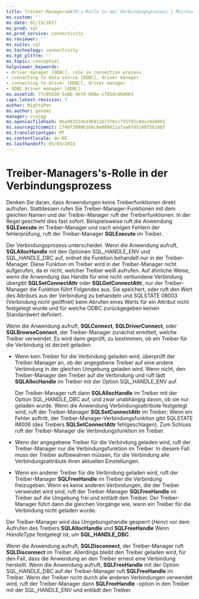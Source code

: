 ```yaml
---
title: Treiber-Managers&#39;s-Rolle in der Verbindungsprozess | Microsoft Docs
ms.custom: ''
ms.date: 01/19/2017
ms.prod: sql
ms.prod_service: connectivity
ms.reviewer: ''
ms.suite: sql
ms.technology: connectivity
ms.tgt_pltfrm: ''
ms.topic: conceptual
helpviewer_keywords:
- driver manager [ODBC], role in connection process
- connecting to data source [ODBC], driver manager
- connecting to driver [ODBC], driver manager
- ODBC driver manager [ODBC]
ms.assetid: 77c05630-5a8b-467d-b80e-c705dc06d601
caps.latest.revision: 7
author: MightyPen
ms.author: genemi
manager: craigg
ms.openlocfilehash: 0ba98332eb196811b71f0cc755f92c84cc9d4091
ms.sourcegitcommit: 1740f3090b168c0e809611a7aa6fd514075616bf
ms.translationtype: MT
ms.contentlocale: de-DE
ms.lasthandoff: 05/03/2018
---
```

# <a name="driver-manager39s-role-in-the-connection-process"></a>Treiber-Managers&#39;s-Rolle in der Verbindungsprozess
Denken Sie daran, dass Anwendungen keine Treiberfunktionen direkt aufrufen. Stattdessen rufen Sie Treiber-Manager-Funktionen mit dem gleichen Namen und der Treiber-Manager ruft der Treiberfunktionen. In der Regel geschieht dies fast sofort. Beispielsweise ruft die Anwendung **SQLExecute** im Treiber-Manager und nach einigen Fehlern der fehlerprüfung, ruft der Treiber-Manager **SQLExecute** im Treiber.  
  
 Der Verbindungsprozess unterscheidet. Wenn die Anwendung aufruft, **SQLAllocHandle** mit den Optionen SQL_HANDLE_ENV und SQL_HANDLE_DBC auf, ordnet die Funktion behandelt nur in der Treiber-Manager. Diese Funktion im Treiber wird in der Treiber-Manager nicht aufgerufen, da er nicht, welcher Treiber weiß aufrufen. Auf ähnliche Weise, wenn die Anwendung das Handle für eine nicht verbundene Verbindung übergibt **SQLSetConnectAttr** oder **SQLGetConnectAttr**, nur der Treiber-Manager die Funktion führt Folgendes aus. Sie speichert, oder ruft den Wert des Attributs aus der Verbindung zu behandeln und SQLSTATE 08003 (Verbindung nicht geöffnet) beim Abrufen eines Werts für ein Attribut nicht festgelegt wurde und für welche ODBC zurückgegeben keinen Standardwert definiert.  
  
 Wenn die Anwendung aufruft, **SQLConnect**, **SQLDriverConnect**, oder **SQLBrowseConnect**, der Treiber-Manager zunächst ermittelt, welche Treiber verwendet. Es wird dann geprüft, zu bestimmen, ob ein Treiber für die Verbindung ist derzeit geladen:  
  
-   Wenn kein Treiber für die Verbindung geladen wird, überprüft der Treiber-Manager an, ob der angegebene Treiber auf eine andere Verbindung in der gleichen Umgebung geladen wird. Wenn nicht, den Treiber-Manager den Treiber auf die Verbindung und ruft lädt **SQLAllocHandle** im Treiber mit der Option SQL_HANDLE_ENV auf.  
  
     Der Treiber-Manager ruft dann **SQLAllocHandle** im Treiber mit der Option SQL_HANDLE_DBC auf, und zwar unabhängig davon, ob sie nur geladen wurde. Wenn die Anwendung Verbindungsattribute festgelegt wird, ruft der Treiber-Manager **SQLSetConnectAttr** im Treiber; Wenn ein Fehler auftritt, der Treiber-Manager-Verbindungsfunktion gibt SQLSTATE IM006 (des Treibers  **SQLSetConnectAttr** fehlgeschlagen). Zum Schluss ruft der Treiber-Manager die Verbindungsfunktion im Treiber.  
  
-   Wenn der angegebene Treiber für die Verbindung geladen wird, ruft der Treiber-Manager nur die Verbindungsfunktion im Treiber. In diesem Fall muss der Treiber aufbewahren müssen, für die Verbindung alle Verbindungsattribute ihren aktuellen Einstellungen.  
  
-   Wenn ein anderer Treiber für die Verbindung geladen wird, ruft der Treiber-Manager **SQLFreeHandle** im Treiber die Verbindung freizugeben. Wenn es keine anderen Verbindungen, die der Treiber verwendet wird sind, ruft der Treiber-Manager **SQLFreeHandle** im Treiber auf die Umgebung frei und entlädt den Treiber. Der Treiber-Manager führt dann die gleichen Vorgänge wie, wann ein Treiber für die Verbindung nicht geladen wurde.  
  
 Der Treiber-Manager wird das Umgebungshandle gesperrt (*Henv*) vor dem Aufrufen des Treibers **SQLAllocHandle** und **SQLFreeHandle** Wenn *HandleType* festgelegt ist, um **SQL_HANDLE_DBC**.  
  
 Wenn die Anwendung aufruft, **SQLDisconnect**, der Treiber-Manager ruft **SQLDisconnect** im Treiber. Allerdings bleibt den Treiber geladen wird, für den Fall, dass die Anwendung an den Treiber erneut eine Verbindung herstellt. Wenn die Anwendung aufruft, **SQLFreeHandle** mit der Option SQL_HANDLE_DBC auf der Treiber-Manager ruft **SQLFreeHandle** im Treiber. Wenn der Treiber nicht durch alle anderen Verbindungen verwendet wird, ruft der Treiber-Manager dann **SQLFreeHandle** -option in den Treiber mit der SQL_HANDLE_ENV und entlädt den Treiber.
